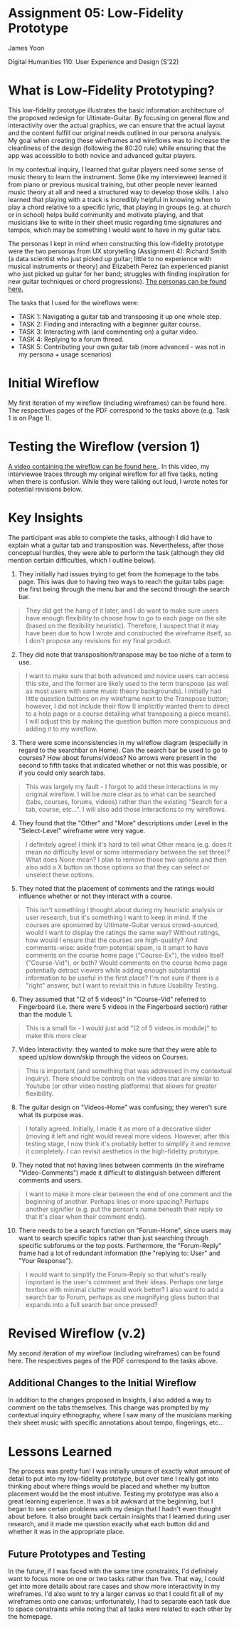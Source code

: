 # Assignment 05: Low-Fidelity Prototype

James Yoon

Digital Humanities 110: User Experience and Design (S'22)

# What is Low-Fidelity Prototyping?

This low-fidelity prototype illustrates the basic information architecture of the proposed redesign for Ultimate-Guitar. By focusing on general flow and interactivity over the actual graphics, we can ensure that the actual layout and the content fulfill our original needs outlined in our persona analysis. My goal when creating these wireframes and wireflows was to increase the cleanliness of the design (following the 80:20 rule) while ensuring that the app was accessible to both novice and advanced guitar players. 

In my contextual inquiry, I learned that guitar players need some sense of music theory to learn the instrument. Some (like my interviewee) learned it from piano or previous musical training, but other people never learned music theory at all and need a structured way to develop those skills. I also learned that playing with a track is incredibly helpful in knowing when to play a chord relative to a specific lyric, that playing in groups (e.g. at church or in school) helps build community and motivate playing, and that musicians like to write in their sheet music regarding time signatures and tempos, which may be something I would want to have in my guitar tabs.

The personas I kept in mind when constructing this low-fidelity prototype were the two personas from UX storytelling (Assignment 4): Richard Smith (a data scientist who just picked up guitar; little to no experience with musical instruments or theory) and Elizabeth Perez (an experienced pianist who just picked up guitar for her band; struggles with finding inspiration for new guitar techniques or chord progressions). [The personas can be found here.](https://james-y-yoon.github.io/DH110-JamesYoon/Storytelling/)

The tasks that I used for the wireflows were:

- TASK 1: Navigating a guitar tab and transposing it up one whole step.
- TASK 2: Finding and interacting with a beginner guitar course.
- TASK 3: Interacting with (and commenting on) a guitar video.
- TASK 4: Replying to a forum thread.
- TASK 5: Contributing your own guitar tab (more advanced - was not in my persona + usage scenarios)

# Initial Wireflow

My first iteration of my wireflow (including wireframes) can be found here. The respectives pages of the PDF correspond to the tasks above (e.g. Task 1 is on Page 1). 

# Testing the Wireflow (version 1)

[A video containing the wireflow can be found here.](https://youtu.be/E6BTbi1-4Wg). In this video, my interviewee traces through my original wireflow for all five tasks, noting when there is confusion. While they were talking out loud, I wrote notes for potential revisions below.

# Key Insights

The participant was able to complete the tasks, although I did have to explain what a guitar tab and transposition was. Nevertheless, after those conceptual hurdles, they were able to perform the task (although they did mention certain difficulties, which I outline below). 

1. They initially had issues trying to get from the homepage to the tabs page. This iwas due to having two ways to reach the guitar tabs page: the first being through the menu bar and the second through the search bar.

> They did get the hang of it later, and I do want to make sure users have enough flexibility to choose how to go to each page on the site (based on the flexibility heuristic). Therefore, I suspect that it may have been due to how I wrote and constructed the wireframe itself, so I don't propose any revisions for my final product.


2. They did note that transposition/transpose may be too niche of a term to use.

> I want to make sure that both advanced and novice users can access this site, and the former are likely used to the term transpose (as well as most users with some music theory backgrounds). I initially had little question buttons on my wireframe next to the Transpose button; however, I did not include their flow (I implicitly wanted them to direct to a help page or a course detailing what transposing a piece means). I will adjust this by making the question button more conspicuous and adding it to my wireflow.


3. There were some inconsistencies in my wireflow diagram (especially in regard to the searchbar on Home). Can the search bar be used to go to courses? How about forums/videos? No arrows were present in the second to fifth tasks that indicated whether or not this was possible, or if you could only search tabs.

> This was largely my fault - I forgot to add these interactions in my original wireflow. I will be more clear as to what can be searched (tabs, courses, forums, videos) rather than the existing "Search for a tab, course, etc...". I will also add those interactions to my wireflows.

4. They found that the "Other" and "More" descriptions under Level in the "Select-Level" wireframe were very vague.

> I definitely agree! I think it's hard to tell what Other means (e.g. does it mean no difficulty level or some intermediary between the set three)? What does None mean? I plan to remove those two options and then also add a X button on those options so that they can select or unselect these options.


5. They noted that the placement of comments and the ratings would influence whether or not they interact with a course.

> This isn't something I thought about during my heuristic analysis or user research, but it's something I want to keep in mind. If the courses are sponsored by Ultimate-Guitar versus crowd-sourced, would I want to display the ratings the same way? Without ratings, how would I ensure that the courses are high-quality? And comments-wise: aside from potential spam, is it smart to have comments on the course home page ("Course-Ex"), the video itself ("Course-Vid"), or both? Would comments on the course home page potentially detract viewers while adding enough substantial information to be useful in the first place? I'm not sure if there is a "right" answer, but I want to revisit this in future Usability Testing.

6. They assumed that "(2 of 5 videos)" in "Course-Vid" referred to Fingerboard (i.e. there were 5 videos in the Fingerboard section) rather than the module 1. 

> This is a small fix - I would just add "(2 of 5 videos in module)" to make this more clear

7. Video Interactivity: they wanted to make sure that they were able to speed up/slow down/skip through the videos on Courses.

> This is important (and something that was addressed in my contextual inquiry). There should be controls on the videos that are similar to Youtube (or other video hosting platforms) that allows for greater flexibility.


8. The guitar design on "Videos-Home" was confusing; they weren't sure what its purpose was.

> I totally agreed. Initially, I made it as more of a decorative slider (moving it left and right would reveal more videos. However, after this testing stage, I now think it's probably better to simplify it and remove it completely. I can revisit aesthetics in the high-fidelity prototype.


9. They noted that not having lines between comments (in the wireframe "Video-Comments") made it difficult to distinguish between different comments and users. 

> I want to make it more clear between the end of one comment and the beginning of another. Perhaps lines or more spacing? Perhaps another signifier (e.g. put the person's name beneath their reply so that it's clear when their comment ends).

10. There needs to be a search function on "Forum-Home", since users may want to search specific topics rather than just searching through specific subforums or the top posts. Furthermore, the "Forum-Reply" frame had a lot of redundant information (the "replying to: User" and "Your Response").

> I would want to simplify the Forum-Reply so that what's really important is the user's comment and their ideas. Perhaps one large textbox with minimal clutter would work better? I also want to add a search bar to Forum, perhaps as one magnifying glass button that expands into a full search bar once pressed?


# Revised Wireflow (v.2)

My second iteration of my wireflow (including wireframes) can be found here. The respectives pages of the PDF correspond to the tasks above. 

## Additional Changes to the Initial Wireflow

In addition to the changes proposed in Insights, I also added a way to comment on the tabs themselves. This change was prompted by my contextual inquiry ethnography, where I saw many of the musicians marking their sheet music with specific annotations about tempo, fingerings, etc...

# Lessons Learned

The process was pretty fun! I was initially unsure of exactly what amount of detail to put into my low-fidelity prototype, but over time I really got into thinking about where things would be placed and whether my button placement would be the most intuitive. Testing my prototype was also a great learning experience. It was a bit awkward at the beginning, but I began to see certain problems with my design that I hadn't even thought about before. It also brought back certain insights that I learned during user research, and it made me question exactly what each button did and whether it was in the appropriate place. 

## Future Prototypes and Testing

In the future, if I was faced with the same time constraints, I'd definitely want to focus more on one or two tasks rather than five. That way, I could get into more details about rare cases and show more interactivity in my wireframes. I'd also want to try a larger canvas so that I could fit all of my wireframes onto one canvas; unfortunately, I had to separate each task due to space constraints while noting that all tasks were related to each other by the homepage.
